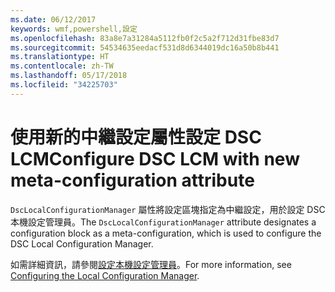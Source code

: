 ```yaml
---
ms.date: 06/12/2017
keywords: wmf,powershell,設定
ms.openlocfilehash: 83a8e7a31284a5112fb0f2c5a2f712d31fbe83d7
ms.sourcegitcommit: 54534635eedacf531d8d6344019dc16a50b8b441
ms.translationtype: HT
ms.contentlocale: zh-TW
ms.lasthandoff: 05/17/2018
ms.locfileid: "34225703"
---
```

# <a name="configure-dsc-lcm-with-new-meta-configuration-attribute"></a><span data-ttu-id="998e0-102">使用新的中繼設定屬性設定 DSC LCM</span><span class="sxs-lookup"><span data-stu-id="998e0-102">Configure DSC LCM with new meta-configuration attribute</span></span>

<span data-ttu-id="998e0-103">`DscLocalConfigurationManager` 屬性將設定區塊指定為中繼設定，用於設定 DSC 本機設定管理員。</span><span class="sxs-lookup"><span data-stu-id="998e0-103">The `DscLocalConfigurationManager` attribute designates a configuration block as a meta-configuration, which is used to configure the DSC Local Configuration Manager.</span></span>

<span data-ttu-id="998e0-104">如需詳細資訊，請參閱[設定本機設定管理員](https://msdn.microsoft.com/powershell/dsc/metaconfig)。</span><span class="sxs-lookup"><span data-stu-id="998e0-104">For more information, see [Configuring the Local Configuration Manager](https://msdn.microsoft.com/powershell/dsc/metaconfig).</span></span>
